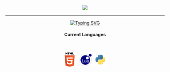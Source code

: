 <p align="center"> 
    <img src="https://discord.c99.nl/widget/theme-4/1164692424522735616.png"/>
  </p>

---

<p align="center"> 
  <a href="https://git.io/typing-svg">
    <img src="https://readme-typing-svg.herokuapp.com?font=Fira+Code&size=15&pause=1000&color=F7F7F7&center=true&vCenter=true&width=435&lines=I+hate+Roblox+skids" alt="Typing SVG" />
  </a>
  <a href="https://github.com/marvcolol">
    <p align="center">
    </p>
  </a>

  <h4 align="center">Current Languages</h4>
  <br>
  <p align="center">
    <code><img height="45" src="https://raw.githubusercontent.com/github/explore/main/topics/html/html.png"></code>
    <code><img height="45" src="https://raw.githubusercontent.com/github/explore/main/topics/lua/lua.png"></code>
    <code><img height="45" src="https://raw.githubusercontent.com/github/explore/main/topics/python/python.png"></code>
  </p>
